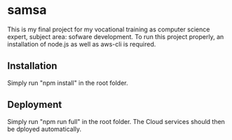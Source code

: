 # samsa

This is my final project for my vocational training as computer science expert, subject area: sofware development. 
To run this project properly, an installation of node.js as well as aws-cli is required.

## Installation
Simply run "npm install" in the root folder.

## Deployment
Simply run "npm run full" in the root folder. The Cloud services should then be dployed automatically.
